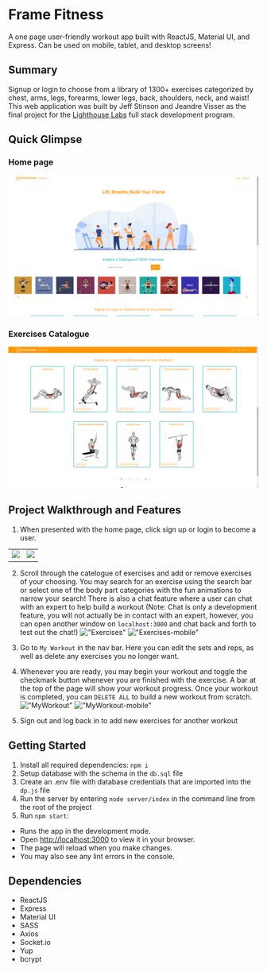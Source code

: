 # Frame Fitness

A one page user-friendly workout app built with ReactJS, Material UI, and Express. Can be used on mobile, tablet, and desktop screens!

## Summary

Signup or login to choose from a library of 1300+ exercises categorized by chest, arms, legs, forearms, lower legs, back, shoulders, neck, and waist! This web application was built by Jeff Stinson and Jeandre Visser as the final project for the [Lighthouse Labs](https://www.lighthouselabs.ca/) full stack development program. 

## Quick Glimpse

### Home page
!["home-page"](https://github.com/Smoopfrog/frame-fitness/blob/main/docs/homepage.png)

### Exercises Catalogue
!["exercises"](https://github.com/Smoopfrog/frame-fitness/blob/main/docs/exercises.png)

## Project Walkthrough and Features
1. When presented with the home page, click sign up or login to become a user.
<table>
  <tr>
    <td><img src='https://github.com/Smoopfrog/frame-fitness/blob/main/docs/login.gif' width=759 ></td>
    <td><img src='https://github.com/Smoopfrog/frame-fitness/blob/main/docs/login-mobile.gif' width=225 /></td>
  </tr>
</table>



2. Scroll through the catelogue of exercises and add or remove exercises of your choosing. You may search for an exercise using the search bar or select one of the body part categories with the fun animations to narrow your search! There is also a chat feature where a user can chat with an expert to help build a workout (Note: Chat is only a development feature, you will not actually be in contact with an expert, however, you can open another window on `localhost:3000` and chat back and forth to test out the chat!)
!["Exercises"](https://github.com/Smoopfrog/frame-fitness/blob/main/docs/exercises.gif) !["Exercises-mobile"](https://github.com/Smoopfrog/frame-fitness/blob/main/docs/exercises-mobile.gif) 

3. Go to `My Workout` in the nav bar. Here you can edit the sets and reps, as well as delete any exercises you no longer want. 
4. Whenever you are ready, you may begin your workout and toggle the checkmark button whenever you are finished with the exercise. A bar at the top of the page will show your workout progress. Once your workout is completed, you can `DELETE ALL` to build a new workout from scratch.
!["MyWorkout"](https://github.com/Smoopfrog/frame-fitness/blob/main/docs/myworkout.gif) !["MyWorkout-mobile"](https://github.com/Smoopfrog/frame-fitness/blob/main/docs/myworkout-mobile.gif)

5. Sign out and log back in to add new exercises for another workout


## Getting Started
1. Install all required dependencies: `npm i`
2. Setup database with the schema in the `db.sql` file
3. Create an .env file with database credentials that are imported into the `dp.js` file
4. Run the server by entering `node server/index` in the command line from the root of the project
5. Run `npm start`:
- Runs the app in the development mode.
- Open [http://localhost:3000](http://localhost:3000) to view it in your browser.
- The page will reload when you make changes.
- You may also see any lint errors in the console.

## Dependencies
- ReactJS 
- Express 
- Material UI
- SASS
- Axios 
- Socket.io
- Yup
- bcrypt
